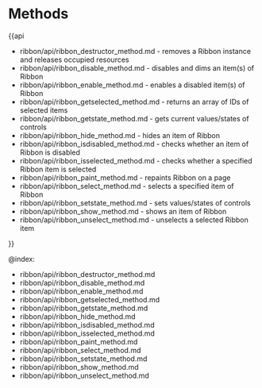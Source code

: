 Methods
=========

{{api

- ribbon/api/ribbon_destructor_method.md - removes a Ribbon instance and releases occupied resources
- ribbon/api/ribbon_disable_method.md - disables and dims an item(s) of Ribbon
- ribbon/api/ribbon_enable_method.md - enables a disabled item(s) of Ribbon
- ribbon/api/ribbon_getselected_method.md - returns an array of IDs of selected items
- ribbon/api/ribbon_getstate_method.md - gets current values/states of controls
- ribbon/api/ribbon_hide_method.md - hides an item of Ribbon
- ribbon/api/ribbon_isdisabled_method.md - checks whether an item of Ribbon is disabled
- ribbon/api/ribbon_isselected_method.md - checks whether a specified Ribbon item is selected
- ribbon/api/ribbon_paint_method.md - repaints Ribbon on a page
- ribbon/api/ribbon_select_method.md - selects a specified item of Ribbon
- ribbon/api/ribbon_setstate_method.md - sets values/states of controls
- ribbon/api/ribbon_show_method.md - shows an item of Ribbon
- ribbon/api/ribbon_unselect_method.md - unselects a selected Ribbon item

}}

@index:
- ribbon/api/ribbon_destructor_method.md
- ribbon/api/ribbon_disable_method.md
- ribbon/api/ribbon_enable_method.md
- ribbon/api/ribbon_getselected_method.md
- ribbon/api/ribbon_getstate_method.md
- ribbon/api/ribbon_hide_method.md
- ribbon/api/ribbon_isdisabled_method.md
- ribbon/api/ribbon_isselected_method.md
- ribbon/api/ribbon_paint_method.md
- ribbon/api/ribbon_select_method.md
- ribbon/api/ribbon_setstate_method.md
- ribbon/api/ribbon_show_method.md
- ribbon/api/ribbon_unselect_method.md
